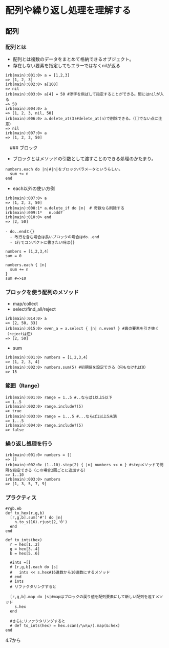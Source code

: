 # 配列や繰り返し処理を理解する
## 配列
### 配列とは
- 配列とは複数のデータをまとめて格納できるオブジェクト。
- 存在しない要素を指定してもエラーではなくnilが返る
```
irb(main):001:0> a = [1,2,3]
=> [1, 2, 3]
irb(main):002:0> a[100]
=> nil
irb(main):003:0> a[4] = 50 #添字を飛ばして指定することができる。間にはnilが入る
=> 50
irb(main):004:0> a
=> [1, 2, 3, nil, 50]
irb(main):006:0> a.delete_at(3)#delete_at(n)で削除できる。（[]でない点に注意）
=> nil
irb(main):007:0> a
=> [1, 2, 3, 50]
```

　### ブロック
 - ブロックとはメソッドの引数として渡すことのできる処理のかたまり。
```
numbers.each do |n|#|n|をブロックパラメータというらしい。
  sum += n
end
```
- each以外の使い方例
```
irb(main):007:0> a
=> [1, 2, 3, 50]
irb(main):008:1* a.delete_if do |n|　# 奇数なら削除する
irb(main):009:1*   n.odd?
irb(main):010:0> end
=> [2, 50]

- do..endと{}
  - 改行を含む場合は長いブロックの場合はdo..end
  - 1行でコンパクトに書きたい時は{}
```
```
numbers = [1,2,3,4]
sum = 0

numbers.each { |n|
  sum += n
}
sum #=>10
```

### ブロックを使う配列のメソッド
- map/collect
- select/find_all/reject
```
irb(main):014:0> a
=> [2, 50, 33]
irb(main):015:0> even_a = a.select { |n| n.even? } #真の要素を引き抜く（rejectは逆）
=> [2, 50]

```
- sum
```
irb(main):001:0> numbers = [1,2,3,4]
=> [1, 2, 3, 4]
irb(main):002:0> numbers.sum(5) #初期値を設定できる（何もなければ0）
=> 15

```

### 範囲（Range）
```
irb(main):001:0> range = 1..5 #..ならば1以上5以下
=> 1..5
irb(main):002:0> range.include?(5)
=> true
irb(main):003:0> range = 1...5 #...ならば1以上5未満
=> 1...5
irb(main):004:0> range.include?(5)
=> false

```
### 繰り返し処理を行う
```
irb(main):001:0> numbers = []
=> []
irb(main):002:0> (1..10).step(2) { |n| numbers << n } #stepメソッドで間隔を指定できる（この場合2回ごとに追加する）
=> 1..10
irb(main):003:0> numbers
=> [1, 3, 5, 7, 9]
```

### プラクティス
```
#rgb.eb
def to_hex(r,g,b)
  [r,g,b].sum('#') do |n|
    n.to_s(16).rjust(2,'0')
  end
end

def to_ints(hex)
  r = hex[1..2]
  g = hex[3..4]
  b = hex[5..6]

  #ints =[]
  # [r,g,b].each do |s|
  #   ints << s.hex#16進数から10進数にするメソッド
  # end
  # ints
  # リファクタリングすると

  [r,g,b].map do |s|#mapはブロックの戻り値を配列要素にして新しい配列を返すメソッド
    s.hex
  end
  
  #さらにリファクタリングすると
  # def to_ints(hex) = hex.scan(/\w\w/).map(&:hex)
end
```

4.7から

